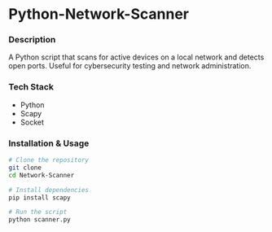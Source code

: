 # Python-Network-Scanner
### **Description**
A Python script that scans for active devices on a local network and detects open ports. Useful for cybersecurity testing and network administration.

### **Tech Stack**
- Python
- Scapy
- Socket

### **Installation & Usage**
```bash
# Clone the repository
git clone 
cd Network-Scanner

# Install dependencies
pip install scapy

# Run the script
python scanner.py
